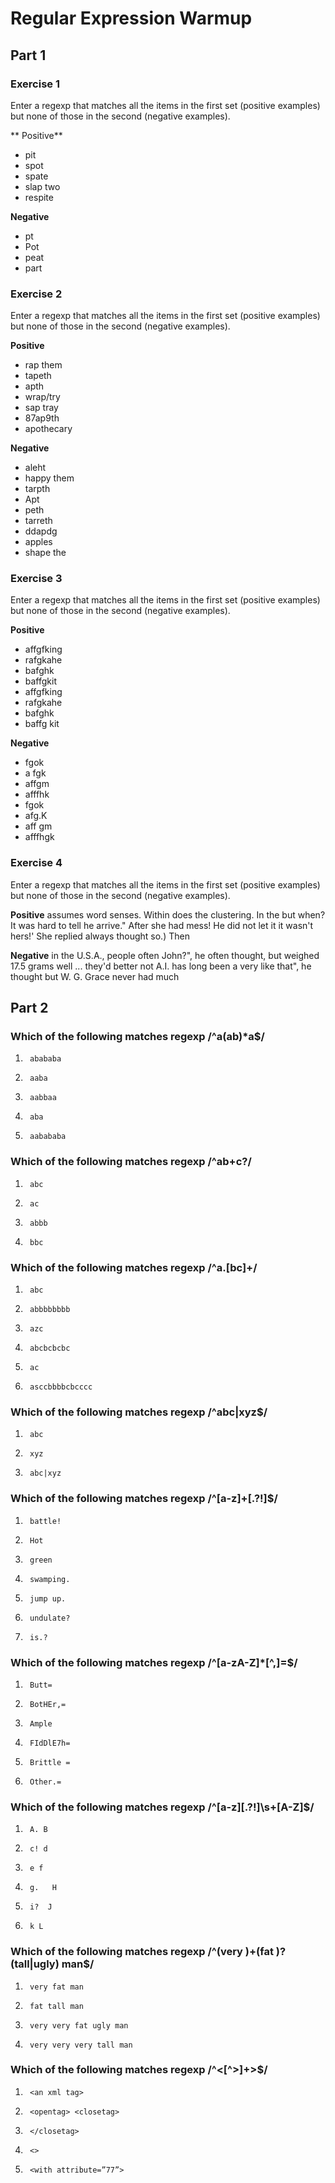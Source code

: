 # Regular Expression Warmup

## Part 1

### Exercise 1

Enter a regexp that matches all the items in the first set (positive examples) but none of those in the second (negative examples).

** Positive**

* pit
* spot
* spate
* slap two
* respite

**Negative**

* pt
* Pot
* peat
* part

### Exercise 2

Enter a regexp that matches all the items in the first set (positive examples) but none of those in the second (negative examples).

**Positive**

* rap them
* tapeth
* apth
* wrap/try
* sap tray
* 87ap9th
* apothecary

**Negative**

* aleht
* happy them
* tarpth
* Apt
* peth
* tarreth
* ddapdg
* apples
* shape the


### Exercise 3

Enter a regexp that matches all the items in the first set (positive examples) but none of those in the second (negative examples).

**Positive**

* affgfking
* rafgkahe
* bafghk
* baffgkit
* affgfking
* rafgkahe
* bafghk
* baffg kit

**Negative**

* fgok
* a fgk
* affgm
* afffhk
* fgok
* afg.K
* aff gm
* afffhgk


### Exercise 4

Enter a regexp that matches all the items in the first set (positive examples) but none of those in the second (negative examples).

**Positive**
assumes word senses. Within
does the clustering. In the
but when? It was hard to tell
he arrive." After she had
mess! He did not let it
it wasn't hers!' She replied
always thought so.) Then

**Negative**
in the U.S.A., people often
John?", he often thought, but
weighed 17.5 grams
well ... they'd better not
A.I. has long been a very
like that", he thought
but W. G. Grace never had much


## Part 2
### Which of the following matches regexp /^a(ab)*a$/

1.      abababa
2.      aaba
3.      aabbaa
4.      aba
5.      aabababa

### Which of the following matches regexp /^ab+c?/

1.      abc
2.      ac
3.      abbb
4.      bbc

### Which of the following matches regexp /^a.[bc]+/

1.      abc
2.      abbbbbbbb
3.      azc
4.      abcbcbcbc
5.      ac
6.      asccbbbbcbcccc

### Which of the following matches regexp /^abc|xyz$/

1.      abc
2.      xyz
3.      abc|xyz

### Which of the following matches regexp /^[a-z]+[\.\?!]$/

1.      battle!
2.      Hot
3.      green
4.      swamping.
5.      jump up.
6.      undulate?
7.      is.?

### Which of the following matches regexp /^[a-zA-Z]*[^,]=$/

1.      Butt=
2.      BotHEr,=
3.      Ample
4.      FIdDlE7h=
5.      Brittle =
6.      Other.=

### Which of the following matches regexp /^[a-z][\.\?!]\s+[A-Z]$/

1.      A. B
2.      c! d
3.      e f
4.      g.   H
5.      i?  J
6.      k L

### Which of the following matches regexp /^(very )+(fat )?(tall|ugly) man$/

1.      very fat man
2.      fat tall man
3.      very very fat ugly man
4.      very very very tall man

### Which of the following matches regexp /^<[^>]+>$/

1.      <an xml tag>
2.      <opentag> <closetag>
3.      </closetag>
4.      <>
5.      <with attribute=”77”>
